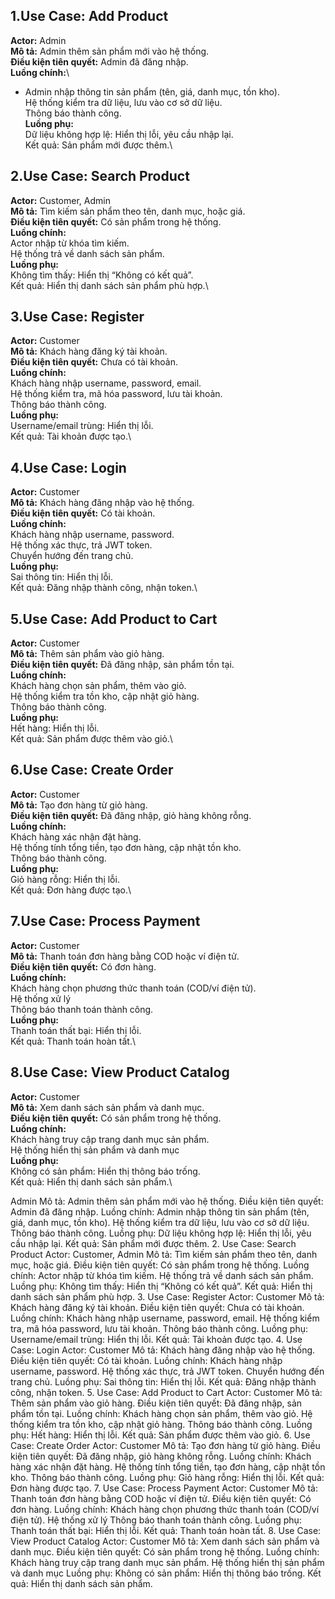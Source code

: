 ## 1.Use Case: Add Product
**Actor:** Admin\
**Mô tả:** Admin thêm sản phẩm mới vào hệ thống.\
**Điều kiện tiên quyết:** Admin đã đăng nhập.\
**Luồng chính:**\
- Admin nhập thông tin sản phẩm (tên, giá, danh mục, tồn kho).\
Hệ thống kiểm tra dữ liệu, lưu vào cơ sở dữ liệu.\
Thông báo thành công.\
**Luồng phụ:**\
Dữ liệu không hợp lệ: Hiển thị lỗi, yêu cầu nhập lại.\
Kết quả: Sản phẩm mới được thêm.\

## 2.Use Case: Search Product
**Actor:** Customer, Admin\
**Mô tả:** Tìm kiếm sản phẩm theo tên, danh mục, hoặc giá.\
**Điều kiện tiên quyết:** Có sản phẩm trong hệ thống.\
**Luồng chính:**\
Actor nhập từ khóa tìm kiếm.\
Hệ thống trả về danh sách sản phẩm.\
**Luồng phụ:**\
Không tìm thấy: Hiển thị “Không có kết quả”.\
Kết quả: Hiển thị danh sách sản phẩm phù hợp.\

## 3.Use Case: Register
**Actor:** Customer\
**Mô tả:** Khách hàng đăng ký tài khoản.\
**Điều kiện tiên quyết:** Chưa có tài khoản.\
**Luồng chính:**\
Khách hàng nhập username, password, email.\
Hệ thống kiểm tra, mã hóa password, lưu tài khoản.\
Thông báo thành công.\
**Luồng phụ:**\
Username/email trùng: Hiển thị lỗi.\
Kết quả: Tài khoản được tạo.\

## 4.Use Case: Login
**Actor:** Customer\
**Mô tả:** Khách hàng đăng nhập vào hệ thống.\
**Điều kiện tiên quyết:** Có tài khoản.\
**Luồng chính:**\
Khách hàng nhập username, password.\
Hệ thống xác thực, trả JWT token.\
Chuyển hướng đến trang chủ.\
**Luồng phụ:**\
Sai thông tin: Hiển thị lỗi.\
Kết quả: Đăng nhập thành công, nhận token.\

## 5.Use Case: Add Product to Cart
**Actor:** Customer\
**Mô tả:** Thêm sản phẩm vào giỏ hàng.\
**Điều kiện tiên quyết:** Đã đăng nhập, sản phẩm tồn tại.\
**Luồng chính:**\
Khách hàng chọn sản phẩm, thêm vào giỏ.\
Hệ thống kiểm tra tồn kho, cập nhật giỏ hàng.\
Thông báo thành công.\
**Luồng phụ:**\
Hết hàng: Hiển thị lỗi.\
Kết quả: Sản phẩm được thêm vào giỏ.\

## 6.Use Case: Create Order
**Actor:** Customer\
**Mô tả:** Tạo đơn hàng từ giỏ hàng.\
**Điều kiện tiên quyết:** Đã đăng nhập, giỏ hàng không rỗng.\
**Luồng chính:**\
Khách hàng xác nhận đặt hàng.\
Hệ thống tính tổng tiền, tạo đơn hàng, cập nhật tồn kho.\
Thông báo thành công.\
**Luồng phụ:**\
Giỏ hàng rỗng: Hiển thị lỗi.\
Kết quả: Đơn hàng được tạo.\

## 7.Use Case: Process Payment
**Actor:** Customer\
**Mô tả:** Thanh toán đơn hàng bằng COD hoặc ví điện tử.\
**Điều kiện tiên quyết:** Có đơn hàng.\
**Luồng chính:**\
Khách hàng chọn phương thức thanh toán (COD/ví điện tử).\
Hệ thống xử lý\
Thông báo thanh toán thành công.\
**Luồng phụ:**\
Thanh toán thất bại: Hiển thị lỗi.\
Kết quả: Thanh toán hoàn tất.\

## 8.Use Case: View Product Catalog
**Actor:** Customer\
**Mô tả:** Xem danh sách sản phẩm và danh mục.\
**Điều kiện tiên quyết:** Có sản phẩm trong hệ thống.\
**Luồng chính:**\
Khách hàng truy cập trang danh mục sản phẩm.\
Hệ thống hiển thị sản phẩm và danh mục\
**Luồng phụ:**\
Không có sản phẩm: Hiển thị thông báo trống.\
Kết quả: Hiển thị danh sách sản phẩm.\


 Admin
Mô tả: Admin thêm sản phẩm mới vào hệ thống.
Điều kiện tiên quyết: Admin đã đăng nhập.
Luồng chính:
Admin nhập thông tin sản phẩm (tên, giá, danh mục, tồn kho).
Hệ thống kiểm tra dữ liệu, lưu vào cơ sở dữ liệu.
Thông báo thành công.
Luồng phụ:
Dữ liệu không hợp lệ: Hiển thị lỗi, yêu cầu nhập lại.
Kết quả: Sản phẩm mới được thêm.
2. Use Case: Search Product
Actor: Customer, Admin
Mô tả: Tìm kiếm sản phẩm theo tên, danh mục, hoặc giá.
Điều kiện tiên quyết: Có sản phẩm trong hệ thống.
Luồng chính:
Actor nhập từ khóa tìm kiếm.
Hệ thống trả về danh sách sản phẩm.
Luồng phụ:
Không tìm thấy: Hiển thị “Không có kết quả”.
Kết quả: Hiển thị danh sách sản phẩm phù hợp.
3. Use Case: Register
Actor: Customer
Mô tả: Khách hàng đăng ký tài khoản.
Điều kiện tiên quyết: Chưa có tài khoản.
Luồng chính:
Khách hàng nhập username, password, email.
Hệ thống kiểm tra, mã hóa password, lưu tài khoản.
Thông báo thành công.
Luồng phụ:
Username/email trùng: Hiển thị lỗi.
Kết quả: Tài khoản được tạo.
4. Use Case: Login
Actor: Customer
Mô tả: Khách hàng đăng nhập vào hệ thống.
Điều kiện tiên quyết: Có tài khoản.
Luồng chính:
Khách hàng nhập username, password.
Hệ thống xác thực, trả JWT token.
Chuyển hướng đến trang chủ.
Luồng phụ:
Sai thông tin: Hiển thị lỗi.
Kết quả: Đăng nhập thành công, nhận token.
5. Use Case: Add Product to Cart
Actor: Customer
Mô tả: Thêm sản phẩm vào giỏ hàng.
Điều kiện tiên quyết: Đã đăng nhập, sản phẩm tồn tại.
Luồng chính:
Khách hàng chọn sản phẩm, thêm vào giỏ.
Hệ thống kiểm tra tồn kho, cập nhật giỏ hàng.
Thông báo thành công.
Luồng phụ:
Hết hàng: Hiển thị lỗi.
Kết quả: Sản phẩm được thêm vào giỏ.
6. Use Case: Create Order
Actor: Customer
Mô tả: Tạo đơn hàng từ giỏ hàng.
Điều kiện tiên quyết: Đã đăng nhập, giỏ hàng không rỗng.
Luồng chính:
Khách hàng xác nhận đặt hàng.
Hệ thống tính tổng tiền, tạo đơn hàng, cập nhật tồn kho.
Thông báo thành công.
Luồng phụ:
Giỏ hàng rỗng: Hiển thị lỗi.
Kết quả: Đơn hàng được tạo.
7. Use Case: Process Payment
Actor: Customer
Mô tả: Thanh toán đơn hàng bằng COD hoặc ví điện tử.
Điều kiện tiên quyết: Có đơn hàng.
Luồng chính:
Khách hàng chọn phương thức thanh toán (COD/ví điện tử).
Hệ thống xử lý 
Thông báo thanh toán thành công.
Luồng phụ:
Thanh toán thất bại: Hiển thị lỗi.
Kết quả: Thanh toán hoàn tất.
8. Use Case: View Product Catalog
Actor: Customer
Mô tả: Xem danh sách sản phẩm và danh mục.
Điều kiện tiên quyết: Có sản phẩm trong hệ thống.
Luồng chính:
Khách hàng truy cập trang danh mục sản phẩm.
Hệ thống hiển thị sản phẩm và danh mục 
Luồng phụ:
Không có sản phẩm: Hiển thị thông báo trống.
Kết quả: Hiển thị danh sách sản phẩm.


